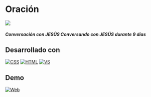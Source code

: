 # Oración 
[![](https://img.shields.io/github/last-commit/marigabi94/Oracion?style=plastic&logo=github&logoColor=white&labelColor=101010)]()</br>
##### Conversación con JESÚS Conversando con JESÚS durante 9 días

## Desarrollado con
[![CSS](https://img.shields.io/badge/CSS-1572B6?style=for-the-badge&logo=css3&logoColor=white&labelColor=101010)]()
[![HTML](https://img.shields.io/badge/HTML-E34F26?style=for-the-badge&logo=html5&logoColor=white&labelColor=101010)]()
[![VS](https://img.shields.io/badge/Visual_Studio_Code-007ACC?style=for-the-badge&logo=visual-studio-code&logoColor=white&labelColor=101010)]()</br>

## Demo
[![Web](https://img.shields.io/badge/Web-Oracion-A52A2A?style=for-the-badge&logo=dev.to&logoColor=white&labelColor=101010)](https://oracion-8ef29.web.app/)


